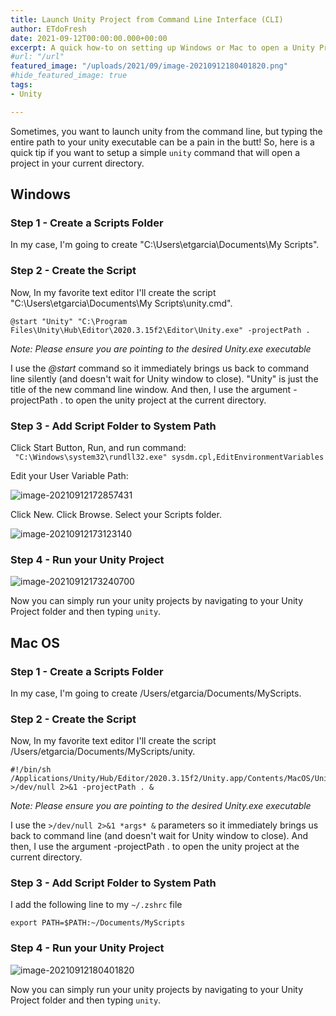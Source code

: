 ```yaml
---
title: Launch Unity Project from Command Line Interface (CLI)
author: ETdoFresh
date: 2021-09-12T00:00:00.000+00:00
excerpt: A quick how-to on setting up Windows or Mac to open a Unity Project
#url: "/url"
featured_image: "/uploads/2021/09/image-20210912180401820.png"
#hide_featured_image: true
tags:
- Unity

---
```


Sometimes, you want to launch unity from the command line, but typing the entire path to your unity executable can be a pain in the butt! So, here is a quick tip if you want to setup a simple  `unity` command that will open a project in your current directory.

## Windows

### Step 1 - Create a Scripts Folder

In my case, I'm going to create "C:\Users\etgarcia\Documents\My Scripts".

### Step 2 - Create the Script

Now, In my favorite text editor I'll create the script "C:\Users\etgarcia\Documents\My Scripts\unity.cmd".

```
@start "Unity" "C:\Program Files\Unity\Hub\Editor\2020.3.15f2\Editor\Unity.exe" -projectPath .
```

*Note: Please ensure you are pointing to the desired Unity.exe executable*

I use the *@start* command so it immediately brings us back to command line silently (and doesn't wait for Unity window to close). "Unity" is just the title of the new command line window. And then, I use the argument -projectPath . to open the unity project at the current directory.

### Step 3 - Add Script Folder to System Path

Click Start Button, Run, and run command:  
` "C:\Windows\system32\rundll32.exe" sysdm.cpl,EditEnvironmentVariables`

Edit your User Variable Path:

![image-20210912172857431](/uploads/2021/09/image-20210912172857431.png)

Click New. Click Browse. Select your Scripts folder.

![image-20210912173123140](/uploads/2021/09/image-20210912173123140.png)

### Step 4 - Run your Unity Project

![image-20210912173240700](/uploads/2021/09/image-20210912173240700.png)

Now you can simply run your unity projects by navigating to your Unity Project folder and then typing `unity`.

## Mac OS

### Step 1 - Create a Scripts Folder

In my case, I'm going to create /Users/etgarcia/Documents/MyScripts.

### Step 2 - Create the Script

Now, In my favorite text editor I'll create the script /Users/etgarcia/Documents/MyScripts/unity.

```
#!/bin/sh
/Applications/Unity/Hub/Editor/2020.3.15f2/Unity.app/Contents/MacOS/Unity >/dev/null 2>&1 -projectPath . &

```

*Note: Please ensure you are pointing to the desired Unity.exe executable*

I use the `>/dev/null 2>&1 *args* &` parameters so it immediately brings us back to command line (and doesn't wait for Unity window to close). And then, I use the argument -projectPath . to open the unity project at the current directory.

### Step 3 - Add Script Folder to System Path

I add the following line to my `~/.zshrc` file

```
export PATH=$PATH:~/Documents/MyScripts
```

### Step 4 - Run your Unity Project

![image-20210912180401820](/uploads/2021/09/image-20210912180401820.png)

Now you can simply run your unity projects by navigating to your Unity Project folder and then typing `unity`.

